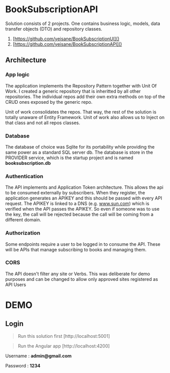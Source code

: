 # BookSubscriptionAPI

Solution consists of 2 projects. One contains business logic, models, data transfer objects (DTO) and repository classes.

1. [https://github.com/yeisane/BookSubscriptionUI]()
1. [https://github.com/yeisane/BookSubscriptionAPI]()

## Architecture

### App logic

The application implements the Repository Pattern together with Unit Of Work. I created a generic repository that is inheritted by all other repositories. The individual repos add their own extra methods on top of the CRUD ones exposed by the generic repo.

Unit of work consolidates the repos. That way, the rest of the solution is totally unaware of Entity Framework. Unit of work also allows us to Inject on that class and not all repos classes.

### Database

The database of choice was Sqlite for its portability while providing the same power as a standard SQL server db. The database is store in the PROVIDER service, which is the startup project and is named __booksubscription.db__ 

### Authentication

The API implements and Application Token architecture. This allows the api to be consumed externally by subscribers. When they register, the application generates an APIKEY and this should be passed with every API request. The APIKEY is linked to a DNS (e.g. www.sun.com) which is verified when the API passes the APIKEY. So even if someone was to use the key, the call will be rejected because the call will be coming from a different domain.

### Authorization

Some endpoints require a user to be logged in to consume the API. These will be APIs that manage subscribing to books and managing them.

### CORS

The API doesn't filter any site or Verbs. This was deliberate for demo purposes and can be changed to allow only approved sites registered as API Users


# DEMO

## Login

> Run this solution first [http://localhost:5001]

> Run the Angular app [http://localhost:4200]

Username : __admin@gmail.com__

Password : __1234__

